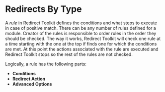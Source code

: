 # Redirects By Type

A *rule* in Redirect Toolkit defines the conditions and what steps to execute in case of positive match. There can be any number of rules defined for a module. Creator of the rules is responsible to order rules in the order they should be checked. The way it works, Redirect Toolkit will check one rule at a time starting with the one at the top if finds one for which the conditions are met. At this point the actions associated with the rule are executed and Redirect Toolkit stops so the rest of the rules are not checked.

Logically, a rule has the following parts:

* **Conditions**
* **Redirect Action**
* **Advanced Options**